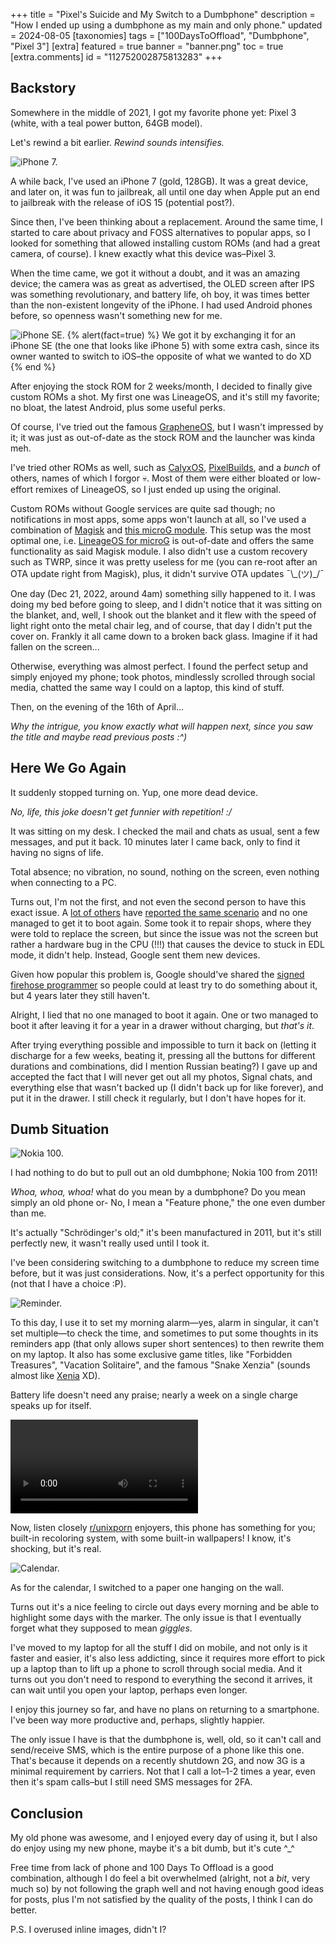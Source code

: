 +++
title = "Pixel's Suicide and My Switch to a Dumbphone"
description = "How I ended up using a dumbphone as my main and only phone."
updated = 2024-08-05
[taxonomies]
tags = ["100DaysToOffload", "Dumbphone", "Pixel 3"]
[extra]
featured = true
banner = "banner.png"
toc = true
[extra.comments]
id = "112752002875813283"
+++

## Backstory

Somewhere in the middle of 2021, I got my favorite phone yet: Pixel 3 (white, with a teal power button, 64GB model).

Let's rewind a bit earlier. *Rewind sounds intensifies.*

![iPhone 7.](iphone-7.jpg#end)

A while back, I've used an iPhone 7 (gold, 128GB). It was a great device, and later on, it was fun to jailbreak, all until one day when Apple put an end to jailbreak with the release of iOS 15 (potential post?).

Since then, I've been thinking about a replacement. Around the same time, I started to care about privacy and FOSS alternatives to popular apps, so I looked for something that allowed installing custom ROMs (and had a great camera, of course). I knew exactly what this device was–Pixel 3.

When the time came, we got it without a doubt, and it was an amazing device; the camera was as great as advertised, the OLED screen after IPS was something revolutionary, and battery life, oh boy, it was times better than the non-existent longevity of the iPhone. I had used Android phones before, so openness wasn't something new for me.

![iPhone SE.](iphone-se.jpg#end)
{% alert(fact=true) %}
We got it by exchanging it for an iPhone SE (the one that looks like iPhone 5) with some extra cash, since its owner wanted to switch to iOS–the opposite of what we wanted to do XD
{% end %}

After enjoying the stock ROM for 2 weeks/month, I decided to finally give custom ROMs a shot. My first one was LineageOS, and it's still my favorite; no bloat, the latest Android, plus some useful perks.

Of course, I've tried out the famous [GrapheneOS](https://grapheneos.org), but I wasn't impressed by it; it was just as out-of-date as the stock ROM and the launcher was kinda meh.

I've tried other ROMs as well, such as [CalyxOS](https://calyxos.org/), [PixelBuilds](https://pixelbuilds.org/), and a *bunch* of others, names of which I forgor 💀. Most of them were either bloated or low-effort remixes of LineageOS, so I just ended up using the original.

Custom ROMs without Google services are quite sad though; no notifications in most apps, some apps won't launch at all, so I've used a combination of [Magisk](https://github.com/topjohnwu/Magisk) and [this microG module](https://github.com/nift4/microg_installer_revived). This setup was the most optimal one, i.e. [LineageOS for microG](https://lineage.microg.org) is out-of-date and offers the same functionality as said Magisk module. I also didn't use a custom recovery such as TWRP, since it was pretty useless for me (you can re-root after an OTA update right from Magisk), plus, it didn't survive OTA updates ¯\\\_(ツ)_/¯

One day (Dec 21, 2022, around 4am) something silly happened to it. I was doing my bed before going to sleep, and I didn't notice that it was sitting on the blanket, and, well, I shook out the blanket and it flew with the speed of light right onto the metal chair leg, and of course, that day I didn't put the cover on. Frankly it all came down to a broken back glass. Imagine if it had fallen on the screen...

Otherwise, everything was almost perfect. I found the perfect setup and simply enjoyed my phone; took photos, mindlessly scrolled through social media, chatted the same way I could on a laptop, this kind of stuff.

Then, on the evening of the 16th of April...

*Why the intrigue, you know exactly what will happen next, since you saw the title and maybe read previous posts :^)*

## Here We Go Again

It suddenly stopped turning on. Yup, one more dead device.

*No, life, this joke doesn't get funnier with repetition! :/*

It was sitting on my desk. I checked the mail and chats as usual, sent a few messages, and put it back. 10 minutes later I came back, only to find it having no signs of life.

Total absence; no vibration, no sound, nothing on the screen, even nothing when connecting to a PC.

Turns out, I'm not the first, and not even the second person to have this exact issue. A [lot of others](https://old.reddit.com/r/GooglePixel/comments/nn7tcn/pixel_3_suddenly_off_and_nothing_will_turn_it/) have [reported the same scenario](https://xdaforums.com/t/fix-pixel-3-qusb_bulk_cid-xxxx_sn-xxxxxxxx.4205331/) and no one managed to get it to boot again. Some took it to repair shops, where they were told to replace the screen, but since the issue was not the screen but rather a hardware bug in the CPU (!!!) that causes the device to stuck in EDL mode, it didn't help. Instead, Google sent them new devices.

Given how popular this problem is, Google should've shared the [signed firehose programmer](https://xdaforums.com/t/fix-pixel-3-qusb_bulk_cid-xxxx_sn-xxxxxxxx.4205331/post-84929449) so people could at least try to do something about it, but 4 years later they still haven't.

Alright, I lied that no one managed to boot it again. One or two managed to boot it after leaving it for a year in a drawer without charging, but *that's it*.

After trying everything possible and impossible to turn it back on (letting it discharge for a few weeks, beating it, pressing all the buttons for different durations and combinations, did I mention Russian beating?) I gave up and accepted the fact that I will never get out all my photos, Signal chats, and everything else that wasn't backed up (I didn't back up for like forever), and put it in the drawer. I still check it regularly, but I don't have hopes for it.

## Dumb Situation

![Nokia 100.](nokia-100.jpg#end)

I had nothing to do but to pull out an old dumbphone; Nokia 100 from 2011!

*Whoa, whoa, whoa!* what do you mean by a dumbphone? Do you mean simply an old phone or- No, I mean a "Feature phone," the one even dumber than me.

It's actually "Schrödinger's old;" it's been manufactured in 2011, but it's still perfectly new, it wasn't really used until I took it.

I've been considering switching to a dumbphone to reduce my screen time before, but it was just considerations. Now, it's a perfect opportunity for this (not that I have a choice :P).

![Reminder.](reminder.jpg#start)

To this day, I use it to set my morning alarm—yes, alarm in singular, it can't set multiple—to check the time, and sometimes to put some thoughts in its reminders app (that only allows super short sentences) to then rewrite them on my laptop. It also has some exclusive game titles, like "Forbidden Treasures", "Vacation Solitaire", and the famous "Snake Xenzia" (sounds almost like [Xenia](https://xenia-linux-site.glitch.me) XD).

Battery life doesn't need any praise; nearly a week on a single charge speaks up for itself.

<video class="end" alt="Themes." controls src="themes.webm"></video>

Now, listen closely [r/unixporn](https://old.reddit.com/r/unixporn/) enjoyers, this phone has something for you; built-in recoloring system, with some built-in wallpapers! I know, it's shocking, but it's real.

![Calendar.](calendar.jpg#start)

As for the calendar, I switched to a paper one hanging on the wall.

Turns out it's a nice feeling to circle out days every morning and be able to highlight some days with the marker. The only issue is that I eventually forget what they supposed to mean *giggles*.

I've moved to my laptop for all the stuff I did on mobile, and not only is it faster and easier, it's also less addicting, since it requires more effort to pick up a laptop than to lift up a phone to scroll through social media. And it turns out you don't need to respond to everything the second it arrives, it can wait until you open your laptop, perhaps even longer.

I enjoy this journey so far, and have no plans on returning to a smartphone. I've been way more productive and, perhaps, slightly happier.

The only issue I have is that the dumbphone is, well, old, so it can't call and send/receive SMS, which is the entire purpose of a phone like this one. That's because it depends on a recently shutdown 2G, and now 3G is a minimal requirement by carriers. Not that I call a lot–1-2 times a year, even then it's spam calls–but I still need SMS messages for 2FA.

## Conclusion

My old phone was awesome, and I enjoyed every day of using it, but I also do enjoy using my new phone, maybe it's a bit dumb, but it's cute ^_^

Free time from lack of phone and 100 Days To Offload is a good combination, although I do feel a bit overwhelmed (alright, not a *bit*, very much so) by not following the graph well and not having enough good ideas for posts, plus I'm not satisfied by the quality of the posts, I think I can do better.

P.S. I overused inline images, didn't I?
